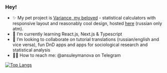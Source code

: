 ### Hey!

- ✨ My pet project is [Variance, my beloved](https://github.com/ansuleymanova/variance-my-beloved) - statistical calculators with responsive layout and reasonably cool design, hosted [here](https://variance.monster) (russian only atm).
- 🌱 I’m currently learning React.js, Next.js & Typescript
- 🫧 I’m looking to collaborate on tutorial translations (russian/english and vice versa), fun DnD apps and apps for sociological research and statistical analysis
- 🤳🏼 How to reach me: @ansuleymanova on Telegram

[![Top Langs](https://github-readme-stats.vercel.app/api/top-langs/?username=ansuleymanova&layout=compact)](https://github.com/anuraghazra/github-readme-stats)
